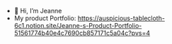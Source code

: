- 👋 Hi, I’m Jeanne
- My product Portfolio: https://auspicious-tablecloth-6c1.notion.site/Jeanne-s-Product-Portfolio-51561774b40e4c7690cb857171c5a04c?pvs=4
<!---
jeannezhangr/jeannezhangr is a ✨ special ✨ repository because its `README.md` (this file) appears on your GitHub profile.
You can click the Preview link to take a look at your changes.
--->
